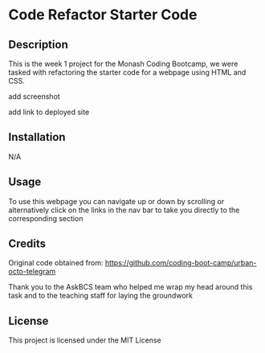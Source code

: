 # Code Refactor Starter Code

## Description

This is the week 1 project for the Monash Coding Bootcamp, we were tasked with refactoring the starter code for a webpage using HTML and CSS.

add screenshot

add link to deployed site

## Installation

N/A

## Usage

To use this webpage you can navigate up or down by scrolling or alternatively click on the links in the nav bar to take you directly to the corresponding section

## Credits

Original code obtained from: https://github.com/coding-boot-camp/urban-octo-telegram

Thank you to the AskBCS team who helped me wrap my head around this task and to the teaching staff for laying the groundwork

## License

This project is licensed under the MIT License
